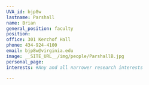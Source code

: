 ```yaml
---
UVA_id: bjp8w
lastname: Parshall
name: Brian
general_position: faculty
position:
office: 301 Kerchof Hall
phone: 434-924-4100
email: bjp8w@virginia.edu
image: __SITE_URL__/img/people/ParshallB.jpg
personal_page:
interests: #Any and all narrower research interests

---
```

